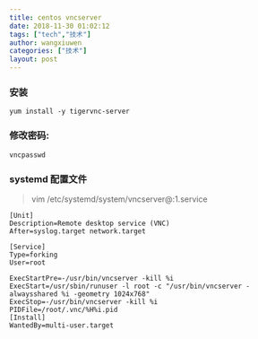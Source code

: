 ```yaml
---
title: centos vncserver
date: 2018-11-30 01:02:12
tags: ["tech","技术"]
author: wangxiuwen
categories: ["技术"]
layout: post
---
```


### 安装

```
yum install -y tigervnc-server
```

### 修改密码:
```
vncpasswd
```

### systemd 配置文件
>vim /etc/systemd/system/vncserver@\:1.service 

```
[Unit]
Description=Remote desktop service (VNC)
After=syslog.target network.target

[Service]
Type=forking
User=root

ExecStartPre=-/usr/bin/vncserver -kill %i
ExecStart=/usr/sbin/runuser -l root -c "/usr/bin/vncserver -alwaysshared %i -geometry 1024x768"
ExecStop=-/usr/bin/vncserver -kill %i
PIDFile=/root/.vnc/%H%i.pid
[Install]
WantedBy=multi-user.target
```